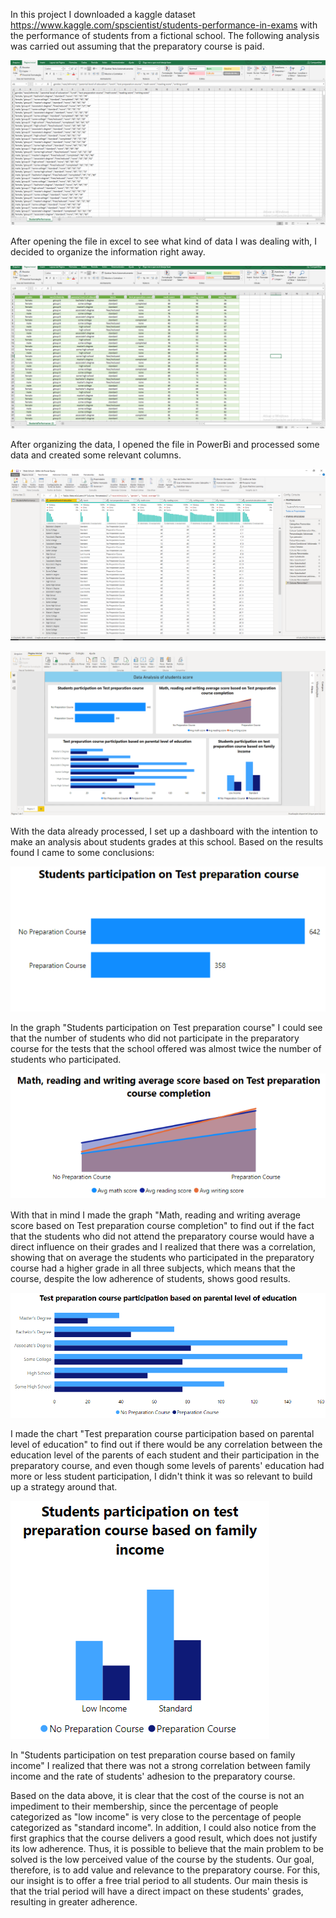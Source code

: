 In this project I downloaded a kaggle dataset https://www.kaggle.com/spscientist/students-performance-in-exams with the performance of students from a fictional school. The following analysis was carried out assuming that the preparatory course is paid.

![](Images/1.png)

After opening the file in excel to see what kind of data I was dealing with, I decided to organize the information right away.

![](Images/2.png)

After organizing the data, I opened the file in PowerBi and processed some data and created some relevant columns.

![](Images/3.png)

![](Images/4.png)

With the data already processed, I set up a dashboard with the intention to make an analysis about students grades at this school. Based on the results found I
came to some conclusions:

![](Images/4_1.png)

In the graph "Students participation on Test preparation course" I could see that the number of students who did not participate in the preparatory course for the tests that the
school offered was almost twice the number of students who participated.

![](Images/4_2.png)

With that in mind I made the graph "Math, reading and writing average score based on Test preparation course completion" to find out if the fact that the students who did not attend the preparatory course would have a direct influence on their grades and I realized that there was a correlation, showing that on average the students who participated in the preparatory course had a higher grade in all three subjects, which means that the course, despite the low adherence of students, shows good results.

![](Images/4_3.png)

I made the chart "Test preparation course participation based on parental level of education" to find out if there would be any correlation between the education level of the parents of each student and their participation in the preparatory course, and even though some levels of parents' education had more or less student participation, I didn't think it was so relevant to build up a strategy around that.

![](Images/4_4.png)

In "Students participation on test preparation course based on family income" I realized that there was not a strong correlation between family income and the rate of students' adhesion to the preparatory course.

Based on the data above, it is clear that the cost of the course is not an impediment to their membership, since the percentage of people categorized as "low income" is very close to the percentage of people categorized as "standard income". In addition, I could also notice from the first graphics that the course delivers a good result, which does not justify its low adherence. Thus, it is possible to believe that the main problem to be solved is the low perceived value of the course by the students. Our goal, therefore, is to add value and relevance to the preparatory course. For this, our insight is to offer a free trial period to all students.
Our main thesis is that the trial period will have a direct impact on these students' grades, resulting in greater adherence.
